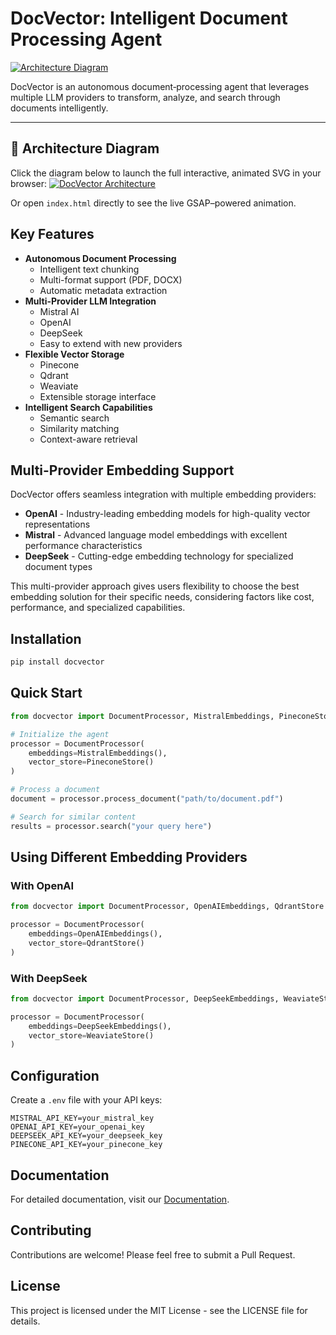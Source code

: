 # DocVector: Intelligent Document Processing Agent
[![Architecture Diagram](https://github.com/jabbir-doodle/DocVector-/raw/main/architecture.svg)](https://jabbir-doodle.github.io/DocVector-/index.html)

DocVector is an autonomous document‐processing agent that leverages multiple LLM providers to transform, analyze, and search through documents intelligently.

---

## 📐 Architecture Diagram
Click the diagram below to launch the full interactive, animated SVG in your browser:
[![DocVector Architecture](https://github.com/jabbir-doodle/DocVector-/raw/main/architecture.svg)](https://jabbir-doodle.github.io/DocVector-/index.html)

Or open `index.html` directly to see the live GSAP–powered animation.

## Key Features
- **Autonomous Document Processing**
  - Intelligent text chunking
  - Multi-format support (PDF, DOCX)
  - Automatic metadata extraction
- **Multi-Provider LLM Integration**
  - Mistral AI
  - OpenAI
  - DeepSeek
  - Easy to extend with new providers
- **Flexible Vector Storage**
  - Pinecone
  - Qdrant
  - Weaviate
  - Extensible storage interface
- **Intelligent Search Capabilities**
  - Semantic search
  - Similarity matching
  - Context-aware retrieval

## Multi-Provider Embedding Support

DocVector offers seamless integration with multiple embedding providers:

- **OpenAI** - Industry-leading embedding models for high-quality vector representations
- **Mistral** - Advanced language model embeddings with excellent performance characteristics
- **DeepSeek** - Cutting-edge embedding technology for specialized document types

This multi-provider approach gives users flexibility to choose the best embedding solution for their specific needs, considering factors like cost, performance, and specialized capabilities.

## Installation
```bash
pip install docvector
```

## Quick Start
```python
from docvector import DocumentProcessor, MistralEmbeddings, PineconeStore

# Initialize the agent
processor = DocumentProcessor(
    embeddings=MistralEmbeddings(),
    vector_store=PineconeStore()
)

# Process a document
document = processor.process_document("path/to/document.pdf")

# Search for similar content
results = processor.search("your query here")
```

## Using Different Embedding Providers

### With OpenAI
```python
from docvector import DocumentProcessor, OpenAIEmbeddings, QdrantStore

processor = DocumentProcessor(
    embeddings=OpenAIEmbeddings(),
    vector_store=QdrantStore()
)
```

### With DeepSeek
```python
from docvector import DocumentProcessor, DeepSeekEmbeddings, WeaviateStore

processor = DocumentProcessor(
    embeddings=DeepSeekEmbeddings(),
    vector_store=WeaviateStore()
)
```

## Configuration
Create a `.env` file with your API keys:
```env
MISTRAL_API_KEY=your_mistral_key
OPENAI_API_KEY=your_openai_key
DEEPSEEK_API_KEY=your_deepseek_key
PINECONE_API_KEY=your_pinecone_key
```

## Documentation
For detailed documentation, visit our [Documentation](https://github.com/jabbir-doodle/DocVector-/blob/main/README.md).

## Contributing
Contributions are welcome! Please feel free to submit a Pull Request.

## License
This project is licensed under the MIT License - see the LICENSE file for details.